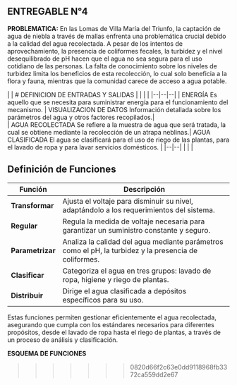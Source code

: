 ## ENTREGABLE N°4

**PROBLEMATICA:**
En las Lomas de Villa María del Triunfo, la captación de agua de niebla a través de mallas enfrenta una problemática crucial debido a la calidad del agua recolectada. A pesar de los intentos de aprovechamiento, la presencia de coliformes fecales, la turbidez y el nivel desequilibrado de pH hacen que el agua no sea segura para el uso cotidiano de las personas. La falta de conocimiento sobre los niveles de turbidez limita los beneficios de esta recolección, lo cual solo beneficia a la flora y fauna, mientras que la comunidad carece de acceso a agua potable.

|
| #  DEFINICION DE ENTRADAS Y SALIDAS  |
|       |          |
|--|--|--|
| ENERGÍA
Es aquello que se necesita para suministrar energía para el funcionamiento  del mecanismo. |  VISUALIZACION DE DATOS 
 Información detallada sobre los parámetros del agua y otros factores recopilados.|  
| AGUA RECOLECTADA
Se refiere a la muestra de agua que será tratada, la cual se obtiene mediante la recolección de un atrapa neblinas.| AGUA CLASIFICADA 
El agua se clasificará para el uso de riego de las plantas, para el lavado de  ropa y para lavar servicios domésticos. |
|--|--|
|  |  |

## Definición de Funciones

| Función          | Descripción                                                                                      |
|------------------|--------------------------------------------------------------------------------------------------|
| **Transformar**  | Ajusta el voltaje para disminuir su nivel, adaptándolo a los requerimientos del sistema.         |
| **Regular**      | Regula la medida de voltaje necesaria para garantizar un suministro constante y seguro.           |
| **Parametrizar** | Analiza la calidad del agua mediante parámetros como el pH, la turbidez y la presencia de coliformes. |
| **Clasificar**   | Categoriza el agua en tres grupos: lavado de ropa, higiene y riego de plantas.                   |
| **Distribuir**   | Dirige el agua clasificada a depósitos específicos para su uso.                                  |

Estas funciones permiten gestionar eficientemente el agua recolectada, asegurando que cumpla con los estándares necesarios para diferentes propósitos, desde el lavado de ropa hasta el riego de plantas, a través de un proceso de análisis y clasificación.





**ESQUEMA DE FUNCIONES**

>>>>>>> 0820d66f2c63e0dd9118968fb3372ca559dd2e67
